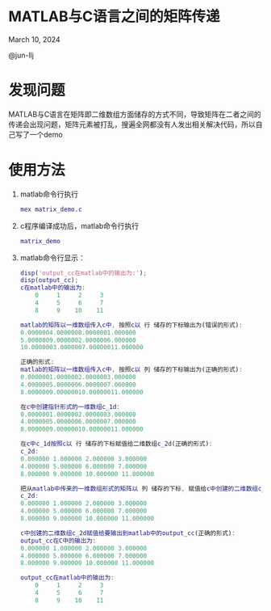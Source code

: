 # MATLAB与C语言之间的矩阵传递

March 10, 2024 

@jun-llj 

# 发现问题

MATLAB与C语言在矩阵即二维数组方面储存的方式不同，导致矩阵在二者之间的传递会出现问题，矩阵元素被打乱，搜遍全网都没有人发出相关解决代码，所以自己写了一个demo

# 使用方法

1. matlab命令行执行
    
    ```matlab
    mex matrix_demo.c
    ```
    
2. c程序编译成功后，matlab命令行执行
    
    ```matlab
    matrix_demo
    ```
    
3. matlab命令行显示：
    ```matlab
    disp('output_cc在matlab中的输出为:');
    disp(output_cc);
    c在matlab中的输出为:
        0     1     2     3
        4     5     6     7
        8     9    10    11

    matlab的矩阵以一维数组传入c中, 按照c以 行 储存的下标输出为(错误的形式): 
    0.0000004.0000008.0000001.000000
    5.0000009.0000002.0000006.000000
    10.0000003.0000007.00000011.000000

    正确的形式: 
    matlab的矩阵以一维数组传入c中, 按照c以 列 储存的下标输出为(正确的形式): 
    0.0000001.0000002.0000003.000000
    4.0000005.0000006.0000007.000000
    8.0000009.00000010.00000011.000000

    在c中创建指针形式的一维数组c_1d:
    0.0000001.0000002.0000003.000000
    4.0000005.0000006.0000007.000000
    8.0000009.00000010.00000011.000000

    在c中c_1d按照c以 行 储存的下标赋值给二维数组c_2d(正确的形式): 
    c_2d: 
    0.000000 1.000000 2.000000 3.000000 
    4.000000 5.000000 6.000000 7.000000 
    8.000000 9.000000 10.000000 11.000000 

    把从matlab中传来的一维数组形式的矩阵以 列 储存的下标, 赋值给c中创建的二维数组c_2d(正确的形式): 
    c_2d: 
    0.000000 1.000000 2.000000 3.000000 
    4.000000 5.000000 6.000000 7.000000 
    8.000000 9.000000 10.000000 11.000000 

    c中创建的二维数组c_2d赋值给要输出到matlab中的output_cc(正确的形式): 
    output_cc在C中的输出为: 
    0.000000 1.000000 2.000000 3.000000 
    4.000000 5.000000 6.000000 7.000000 
    8.000000 9.000000 10.000000 11.000000 

    output_cc在matlab中的输出为:
        0     1     2     3
        4     5     6     7
        8     9    10    11

    ```
